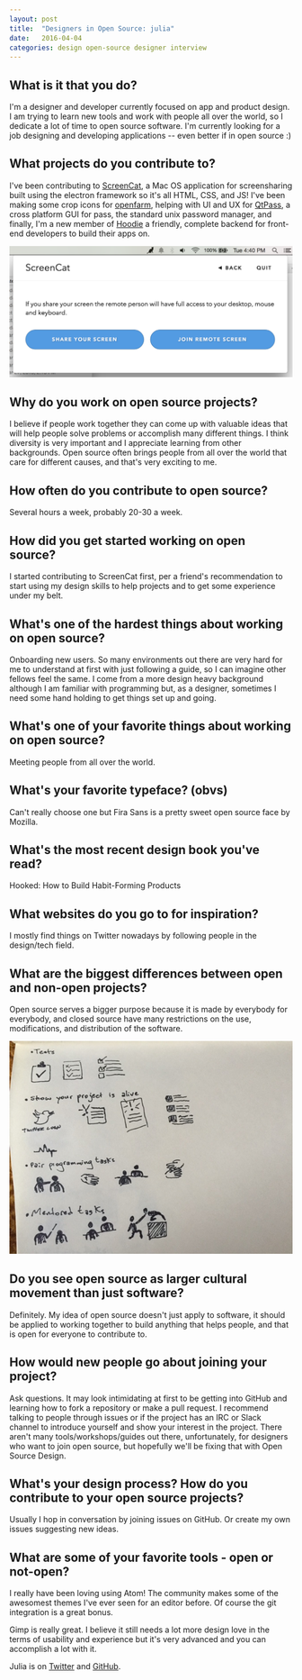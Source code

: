```yaml
---
layout: post
title:  "Designers in Open Source: julia"
date:   2016-04-04
categories: design open-source designer interview
---
```


## What is it that you do?

I'm a designer and developer currently focused on app and product design.
I am trying to learn new tools and work with people all over the world, so I dedicate a lot of time to open source software.
I'm currently looking for a job designing and developing applications -- even better if in open source :)

## What projects do you contribute to?

I've been contributing to [ScreenCat](https://github.com/maxogden/screencat), a Mac OS application for screensharing built using the electron framework so it's all HTML, CSS, and JS!
I've been making some crop icons for [openfarm](https://openfarm.cc/en), helping with UI and UX for [QtPass](https://qtpass.org), a cross platform GUI for pass, the standard unix password manager, and finally, I'm a new member of [Hoodie](http://hood.ie) a friendly, complete backend for front-end developers to build their apps on.

![screencat](/images/interviews/julia/screencat.png)

## Why do you work on open source projects?

I believe if people work together they can come up with valuable ideas that will help people solve problems or accomplish many different things.
I think diversity is very important and I appreciate learning from other backgrounds.
Open source often brings people from all over the world that care for different causes, and that's very exciting to me.

## How often do you contribute to open source?

Several hours a week, probably 20-30 a week.

## How did you get started working on open source?

I started contributing to ScreenCat first, per a friend's recommendation to start using my design skills to help projects and to get some experience under my belt.

## What's one of the hardest things about working on open source?

Onboarding new users.
So many environments out there are very hard for me to understand at first with just following a guide, so I can imagine other fellows feel the same.
I come from a more design heavy background although I am familiar with programming but, as a designer, sometimes I need some hand holding to get things set up and going.

## What's one of your favorite things about working on open source?

Meeting people from all over the world.

## What's your favorite typeface? (obvs)

Can't really choose one but Fira Sans is a pretty sweet open source face by Mozilla.

## What's the most recent design book you've read?

Hooked: How to Build Habit-Forming Products

## What websites do you go to for inspiration?

I mostly find things on Twitter nowadays by following people in the design/tech field.

## What are the biggest differences between open and non-open projects?

Open source serves a bigger purpose because it is made by everybody for everybody, and closed source have many restrictions on the use, modifications, and distribution of the software.

![foss-contributors](/images/interviews/julia/foss-contributors-checklist-icons.png)

## Do you see open source as larger cultural movement than just software?

Definitely.
My idea of open source doesn't just apply to software, it should be applied to working together to build anything that helps people, and that is open for everyone to contribute to.

## How would new people go about joining your project?

Ask questions.
It may look intimidating at first to be getting into GitHub and learning how to fork a repository or make a pull request.
I recommend talking to people through issues or if the project has an IRC or Slack channel to introduce yourself and show your interest in the project.
There aren't many tools/workshops/guides out there, unfortunately, for designers who want to join open source, but hopefully we'll be fixing that with Open Source Design.

## What's your design process? How do you contribute to your open source projects?

Usually I hop in conversation by joining issues on GitHub.
Or create my own issues suggesting new ideas.

## What are some of your favorite tools - open or not-open?

I really have been loving using Atom!
The community makes some of the awesomest themes I've ever seen for an editor before.
Of course the git integration is a great bonus.

Gimp is really great.
I believe it still needs a lot more design love in the terms of usability and experience but it's very advanced and you can accomplish a lot with it.

Julia is on [Twitter](https://twitter.com/jlsmp) and [GitHub](github.com/jsimplicio).
